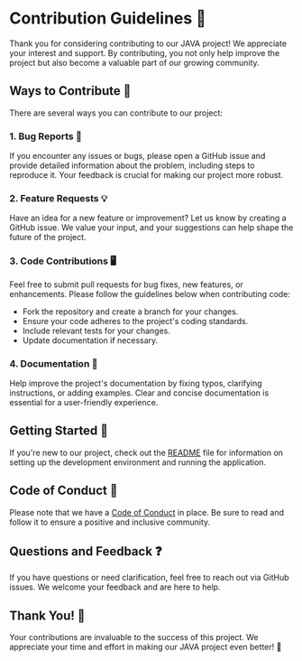 # Contribution Guidelines 🚀

Thank you for considering contributing to our JAVA project! We appreciate your interest and support. By contributing, you not only help improve the project but also become a valuable part of our growing community.

## Ways to Contribute 🤝

There are several ways you can contribute to our project:

### 1. Bug Reports 🐛

If you encounter any issues or bugs, please open a GitHub issue and provide detailed information about the problem, including steps to reproduce it. Your feedback is crucial for making our project more robust.

### 2. Feature Requests 💡

Have an idea for a new feature or improvement? Let us know by creating a GitHub issue. We value your input, and your suggestions can help shape the future of the project.

### 3. Code Contributions 🖥️

Feel free to submit pull requests for bug fixes, new features, or enhancements. Please follow the guidelines below when contributing code:

- Fork the repository and create a branch for your changes.
- Ensure your code adheres to the project's coding standards.
- Include relevant tests for your changes.
- Update documentation if necessary.

### 4. Documentation 📖

Help improve the project's documentation by fixing typos, clarifying instructions, or adding examples. Clear and concise documentation is essential for a user-friendly experience.

## Getting Started 🚀

If you're new to our project, check out the [README](https://github.com/codeIntrovert/90DaysOfDSA/blob/main/README.md) file for information on setting up the development environment and running the application.

## Code of Conduct 🤝

Please note that we have a [Code of Conduct](https://github.com/codeIntrovert/90DaysOfDSA/blob/main/CODE_OF_CONDUCT.md) in place. Be sure to read and follow it to ensure a positive and inclusive community.

## Questions and Feedback ❓

If you have questions or need clarification, feel free to reach out via GitHub issues. We welcome your feedback and are here to help.

## Thank You! 🙌

Your contributions are invaluable to the success of this project. We appreciate your time and effort in making our JAVA project even better! 🚀
